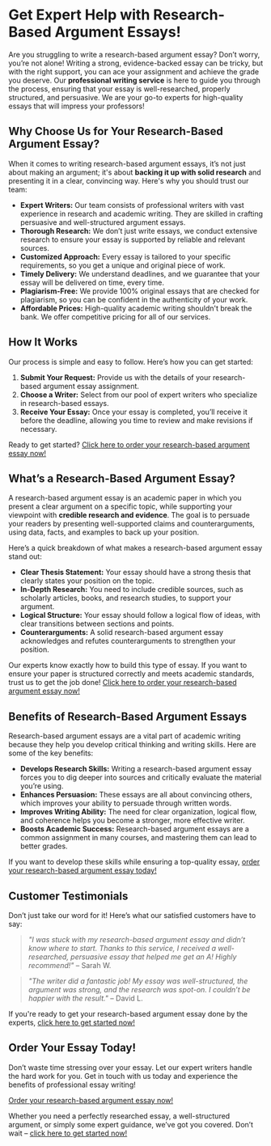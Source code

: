 # Get Expert Help with Research-Based Argument Essays!

Are you struggling to write a research-based argument essay? Don’t worry, you’re not alone! Writing a strong, evidence-backed essay can be tricky, but with the right support, you can ace your assignment and achieve the grade you deserve. Our **professional writing service** is here to guide you through the process, ensuring that your essay is well-researched, properly structured, and persuasive. We are your go-to experts for high-quality essays that will impress your professors!

## Why Choose Us for Your Research-Based Argument Essay?

When it comes to writing research-based argument essays, it’s not just about making an argument; it's about **backing it up with solid research** and presenting it in a clear, convincing way. Here's why you should trust our team:

- **Expert Writers:** Our team consists of professional writers with vast experience in research and academic writing. They are skilled in crafting persuasive and well-structured argument essays.
- **Thorough Research:** We don’t just write essays, we conduct extensive research to ensure your essay is supported by reliable and relevant sources.
- **Customized Approach:** Every essay is tailored to your specific requirements, so you get a unique and original piece of work.
- **Timely Delivery:** We understand deadlines, and we guarantee that your essay will be delivered on time, every time.
- **Plagiarism-Free:** We provide 100% original essays that are checked for plagiarism, so you can be confident in the authenticity of your work.
- **Affordable Prices:** High-quality academic writing shouldn't break the bank. We offer competitive pricing for all of our services.

## How It Works

Our process is simple and easy to follow. Here’s how you can get started:

1. **Submit Your Request:** Provide us with the details of your research-based argument essay assignment.
2. **Choose a Writer:** Select from our pool of expert writers who specialize in research-based essays.
3. **Receive Your Essay:** Once your essay is completed, you’ll receive it before the deadline, allowing you time to review and make revisions if necessary.

Ready to get started? [Click here to order your research-based argument essay now!](https://tinyurl.com/topessay?keyword=research+based+argument+essay)

## What’s a Research-Based Argument Essay?

A research-based argument essay is an academic paper in which you present a clear argument on a specific topic, while supporting your viewpoint with **credible research and evidence**. The goal is to persuade your readers by presenting well-supported claims and counterarguments, using data, facts, and examples to back up your position.

Here’s a quick breakdown of what makes a research-based argument essay stand out:

- **Clear Thesis Statement:** Your essay should have a strong thesis that clearly states your position on the topic.
- **In-Depth Research:** You need to include credible sources, such as scholarly articles, books, and research studies, to support your argument.
- **Logical Structure:** Your essay should follow a logical flow of ideas, with clear transitions between sections and points.
- **Counterarguments:** A solid research-based argument essay acknowledges and refutes counterarguments to strengthen your position.

Our experts know exactly how to build this type of essay. If you want to ensure your paper is structured correctly and meets academic standards, trust us to get the job done! [Click here to order your research-based argument essay now!](https://tinyurl.com/topessay?keyword=research+based+argument+essay)

## Benefits of Research-Based Argument Essays

Research-based argument essays are a vital part of academic writing because they help you develop critical thinking and writing skills. Here are some of the key benefits:

- **Develops Research Skills:** Writing a research-based argument essay forces you to dig deeper into sources and critically evaluate the material you’re using.
- **Enhances Persuasion:** These essays are all about convincing others, which improves your ability to persuade through written words.
- **Improves Writing Ability:** The need for clear organization, logical flow, and coherence helps you become a stronger, more effective writer.
- **Boosts Academic Success:** Research-based argument essays are a common assignment in many courses, and mastering them can lead to better grades.

If you want to develop these skills while ensuring a top-quality essay, [order your research-based argument essay today!](https://tinyurl.com/topessay?keyword=research+based+argument+essay)

## Customer Testimonials

Don’t just take our word for it! Here’s what our satisfied customers have to say:

> _"I was stuck with my research-based argument essay and didn’t know where to start. Thanks to this service, I received a well-researched, persuasive essay that helped me get an A! Highly recommend!"_ – Sarah W.

> _"The writer did a fantastic job! My essay was well-structured, the argument was strong, and the research was spot-on. I couldn’t be happier with the result."_ – David L.

If you're ready to get your research-based argument essay done by the experts, [click here to get started now!](https://tinyurl.com/topessay?keyword=research+based+argument+essay)

## Order Your Essay Today!

Don’t waste time stressing over your essay. Let our expert writers handle the hard work for you. Get in touch with us today and experience the benefits of professional essay writing!

[Order your research-based argument essay now!](https://tinyurl.com/topessay?keyword=research+based+argument+essay)

Whether you need a perfectly researched essay, a well-structured argument, or simply some expert guidance, we’ve got you covered. Don’t wait – [click here to get started now!](https://tinyurl.com/topessay?keyword=research+based+argument+essay)
